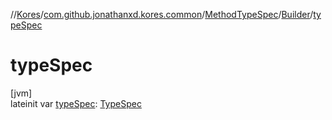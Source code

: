 //[Kores](../../../../index.md)/[com.github.jonathanxd.kores.common](../../index.md)/[MethodTypeSpec](../index.md)/[Builder](index.md)/[typeSpec](type-spec.md)

# typeSpec

[jvm]\
lateinit var [typeSpec](type-spec.md): [TypeSpec](../../../com.github.jonathanxd.kores.base/-type-spec/index.md)
